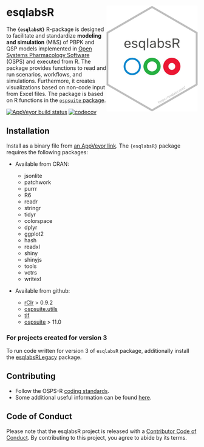 # esqlabsR <img src="man/figures/logo.png" align="right" width="240" />

The **`{esqlabsR}`** R-package is designed to facilitate and standardize **modeling and simulation** (M&S) of PBPK and QSP models implemented in [Open Systems Pharmacology Software](https://www.open-systems-pharmacology.org/) (OSPS) and executed from R. The package provides functions to read and run scenarios, workflows, and simulations. Furthermore, it creates visualizations based on non-code input from Excel files. The package is based on R functions in the [`ospsuite` package](https://github.com/Open-Systems-Pharmacology/OSPSuite-R).

<!-- badges: start -->

  [![AppVeyor build status](https://ci.appveyor.com/api/projects/status/github/esqlabs/esqlabsr?branch=develop&svg=true)](https://ci.appveyor.com/project/StephanSchaller/esqlabsr/branch/develop)
  [![codecov](https://codecov.io/gh/esqlabs/esqlabsr/branch/develop/graph/badge.svg)](https://codecov.io/gh/esqlabs/esqlabsr)
  
<!-- badges: end -->

## Installation

Install as a binary file from [an AppVeyor link](https://ci.appveyor.com/project/StephanSchaller/esqlabsr/build/artifacts). The `{esqlabsR}` package requires the following packages: 

* Available from CRAN:
    * jsonlite
    * patchwork
    * purrr
    * R6
    * readr
    * stringr
    * tidyr
    * colorspace
    * dplyr
    * ggplot2
    * hash
    * readxl
    * shiny
    * shinyjs
    * tools
    * vctrs
    * writexl

* Available from github: 
    * [rClr](https://github.com/Open-Systems-Pharmacology/rClr/) > 0.9.2
    * [ospsuite.utils](https://github.com/Open-Systems-Pharmacology/OSPSuite.RUtils)
    * [tlf](https://github.com/Open-Systems-Pharmacology/TLF-Library)
    * [ospsuite](https://github.com/Open-Systems-Pharmacology/OSPSuite-R) > 11.0
  
### For projects created for version 3

To run code written for version 3 of `esqlabsR` package, additionally install the
[esqlabsRLegacy](https://github.com/esqLABS/esqlabsRLegacy) package.

## Contributing

- Follow the OSPS-R [coding standards](https://github.com/Open-Systems-Pharmacology/Suite/blob/develop/CODING_STANDARDS_R.md).
- Some additional useful information can be found [here](https://github.com/Open-Systems-Pharmacology/OSPSuite-R/wiki/Developer-How-To's).

## Code of Conduct

  Please note that the esqlabsR project is released with a [Contributor Code of Conduct](https://contributor-covenant.org/version/2/0/CODE_OF_CONDUCT.html). By contributing to this project, you agree to abide by its terms.
